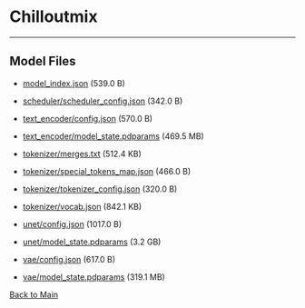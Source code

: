 
# Chilloutmix
---



## Model Files

- [model_index.json](https://paddlenlp.bj.bcebos.com/models/community/TASUKU2023/Chilloutmix/model_index.json) (539.0 B)

- [scheduler/scheduler_config.json](https://paddlenlp.bj.bcebos.com/models/community/TASUKU2023/Chilloutmix/scheduler/scheduler_config.json) (342.0 B)

- [text_encoder/config.json](https://paddlenlp.bj.bcebos.com/models/community/TASUKU2023/Chilloutmix/text_encoder/config.json) (570.0 B)

- [text_encoder/model_state.pdparams](https://paddlenlp.bj.bcebos.com/models/community/TASUKU2023/Chilloutmix/text_encoder/model_state.pdparams) (469.5 MB)

- [tokenizer/merges.txt](https://paddlenlp.bj.bcebos.com/models/community/TASUKU2023/Chilloutmix/tokenizer/merges.txt) (512.4 KB)

- [tokenizer/special_tokens_map.json](https://paddlenlp.bj.bcebos.com/models/community/TASUKU2023/Chilloutmix/tokenizer/special_tokens_map.json) (466.0 B)

- [tokenizer/tokenizer_config.json](https://paddlenlp.bj.bcebos.com/models/community/TASUKU2023/Chilloutmix/tokenizer/tokenizer_config.json) (320.0 B)

- [tokenizer/vocab.json](https://paddlenlp.bj.bcebos.com/models/community/TASUKU2023/Chilloutmix/tokenizer/vocab.json) (842.1 KB)

- [unet/config.json](https://paddlenlp.bj.bcebos.com/models/community/TASUKU2023/Chilloutmix/unet/config.json) (1017.0 B)

- [unet/model_state.pdparams](https://paddlenlp.bj.bcebos.com/models/community/TASUKU2023/Chilloutmix/unet/model_state.pdparams) (3.2 GB)

- [vae/config.json](https://paddlenlp.bj.bcebos.com/models/community/TASUKU2023/Chilloutmix/vae/config.json) (617.0 B)

- [vae/model_state.pdparams](https://paddlenlp.bj.bcebos.com/models/community/TASUKU2023/Chilloutmix/vae/model_state.pdparams) (319.1 MB)


[Back to Main](../../)